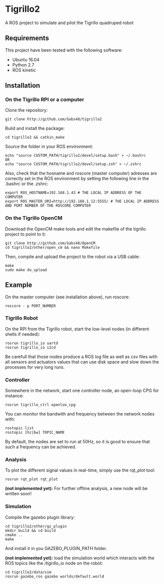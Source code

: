 # Tigrillo2

A ROS project to simulate and pilot the Tigrillo quadruped robot


## Requirements

This project have been tested with the following software:

 - Ubuntu 16.04
 - Python 2.7
 - ROS kinetic



## Installation

### On the Tigrillo RPI or a computer

Clone the repository:
```
git clone http://github.com/Gabs48/tigrillo2
```

Build and install the package:
```
cd tigrillo2 && catkin_make
```

Source the folder in your ROS environment:
```
echo "source CUSTOM_PATH/tigrillo2/devel/setup.bash" > ~/.bashrc
OR
echo "source CUSTOM_PATH/tigrillo2/devel/setup.zsh" > ~/.zshrc
```
Also, check that the hosname and roscore (master computer) adresses are correctly set in the ROS environment by setting the following line in the .bashrc or the .zshrc:
```
export ROS_HOSTNAME=192.168.1.43 # THE LOCAL IP ADDRESS OF THE COMPUTER
export ROS_MASTER_URI=http://192.168.1.12:5555/ # THE LOCAL IP ADDRESS AND PORT NUMBER OF THE ROSCORE COMPUTER
```


### On the Tigrillo OpenCM
Download the OpenCM make tools and edit the makefile of the tigrillo project to point to it:
```
git clone http://github.com/Gabs48/OpenCM
cd tigrillo2/other/open_cm && nano Makefile
```
Then, compile and upload the project to the robot via a USB cable:
```
make
sudo make do_upload
```



## Example

On the master computer (see installation above), run roscore:
```
roscore - p PORT_NUMBER
```


### Tigrillo Robot

On the RPI from the Tigrillo robot, start the low-level nodes (in different shells if needed):
```
rosrun tigrillo_io uartd
rosrun tigrillo_io i2cd
```
Be carefull that those nodes produce a ROS log file as well as csv files with all sensors and actuators values that can use disk space and slow down the processes for very long runs.


### Controller
Somewhere in the network, start one controller node, an open-loop CPG for instance:
```
rosrun tigrillo_ctrl openloo_cpg
```

You can monitor the bandwith and frequency between the network nodes with:
```
rostopic list
rostopic [hz|bw] TOPIC_NAME
```
By default, the nodes are set to run at 50Hz, so it is good to ensure that such a frequency can be achieved.


### Analysis
To plot the different signal values in real-time, simply use the rqt_plot tool:
```
rosrun rqt_plot rqt_plot
```
**(not implemented yet):** For further offline analysis, a new node will be written soon!


### Simulation
Compile the gazebo plugin library:
```
cd tigrillo2/other/gz_plugin
mkdir build && cd build
cmake ..
make
```
And install it in you GAZEBO_PLUGIN_PATH folder.

**(not implemented yet):** load the simulation world which interacts with the ROS topics like the */tigrillo_io* node on the robot:
```
cd tigrillo2/data/sim
rosrun gazebo_ros gazebo worlds/default.world
```

